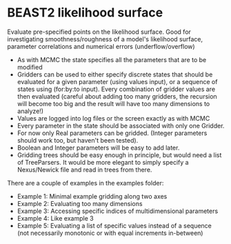 # BEAST2 likelihood surface

Evaluate pre-specified points on the likelihood surface. Good for investigating smoothness/roughness of a model's likelihood surface, parameter correlations and numerical errors (underflow/overflow)

- As with MCMC the state specifies all the parameters that are to be modified
- Gridders can be used to either specify discrete states that should be evaluated for a given parameter (using values input), or a sequence of states using (for:by:to input). Every combination of gridder values are then evaluated (careful about adding too many gridders, the recursion will become too big and the result will have too many dimensions to analyze!)
- Values are logged into log files or the screen exactly as with MCMC
- Every parameter in the state should be associated with only one Gridder.
- For now only Real parameters can be gridded. (Integer parameters should work too, but haven't been tested).
- Boolean and Integer parameters will be easy to add later.
- Gridding trees should be easy enough in principle, but would need a list of TreeParsers. It would be more elegant to simply specify a Nexus/Newick file and read in trees from there.

There are a couple of examples in the examples folder:
- Example 1: Minimal example gridding along two axes
- Example 2: Evaluating too many dimensions
- Example 3: Accessing specific indices of multidimensional parameters
- Example 4: Like example 3
- Example 5: Evaluating a list of specific values instead of a sequence (not necessarily monotonic or with equal increments in-between)
